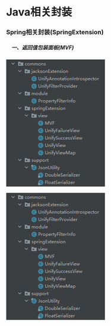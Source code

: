 # Java相关封装

### Spring相关封装(SpringExtension)

##### &emsp;一、返回值包装面板(MVF)
![github](https://github.com/cmlx1218/cmlx-collect/blob/master/cmlx-collect-tools/cmlx-collect-commons/MVF.png)

![binaryTree](./zimage/MVF.png "binaryTree")



